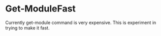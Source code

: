 # Get-ModuleFast
Currently get-module command is very expensive. This is experiment in trying to make it fast.
